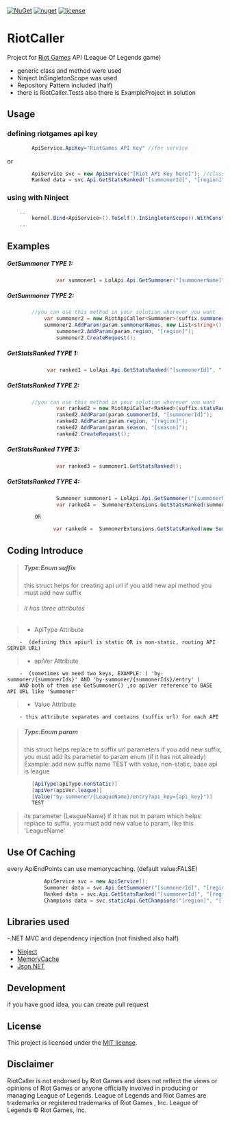 
[![NuGet](https://img.shields.io/nuget/v/RiotCaller.svg?maxAge=2592000)](https://www.nuget.org/packages/RiotCaller)
[![nuget](https://img.shields.io/badge/Nuget-RiotCaller-brightgreen.svg?maxAge=2592000)](https://www.nuget.org/packages/RiotCaller)
[![license](https://img.shields.io/github/license/msalih1/riotapicaller.svg?maxAge=2592000)](https://github.com/MSAlih1/RiotApiCaller/blob/master/LICENSE)

# RiotCaller

Project for [Riot Games](https://developer.riotgames.com) API (League Of Legends game)

  - generic class and method were used
  - Ninject InSingletonScope was used
  - Repository Pattern included (half)
  - there is RiotCaller.Tests also there is ExampleProject in solution

## Usage

### defining riotgames api key 
```c#
		ApiService.ApiKey="RiotGames API Key" //for service
```
or
```c#
		ApiService svc = new ApiService("[Riot API Key here]"); //classic defining
		Ranked data = svc.Api.GetStatsRanked("[summonerId]", "[region]");
```

### using with Ninject
```c#
	..
		kernel.Bind<ApiService>().ToSelf().InSingletonScope().WithConstructorArgument("[Riot API Key here]");
	..
```

## Examples

##### GetSummoner TYPE 1:
```c#
            	var summoner1 = LolApi.Api.GetSummoner("[summonerName]", [region]);
```

##### GetSummoner TYPE 2:


```c#
		//you can use this method in your solution wherever you want
       		var summoner2 = new RiotApiCaller<Summoner>(suffix.summonerByname);
     		summoner2.AddParam(param.summonerNames, new List<string>() { "[summonerName]" });
            	summoner2.AddParam(param.region, "[region]");
            	summoner2.CreateRequest();
```

##### GetStatsRanked TYPE 1:
```c#
        	 var ranked1 = LolApi.Api.GetStatsRanked("[summonerId]", "[region]");
```
##### GetStatsRanked TYPE 2:
```c#
		//you can use this method in your solution wherever you want
            	var ranked2 = new RiotApiCaller<Ranked>(suffix.statsRanked);
            	ranked2.AddParam(param.summonerId, "[summonerId]");
            	ranked2.AddParam(param.region, "[region]");
            	ranked2.AddParam(param.season, "[season]");
            	ranked2.CreateRequest();
```
##### GetStatsRanked TYPE 3:
```c#
            	var ranked3 = summoner1.GetStatsRanked();
```
##### GetStatsRanked TYPE 4:
```c#
            	Summoner summoner1 = LolApi.Api.GetSummoner("[summonerName]", "[region]");
            	var ranked4 =  SummonerExtensions.GetStatsRanked(summoner1);
 ```       
         	 OR 
 ```c#
            	var ranked4 =  SummonerExtensions.GetStatsRanked(new Summoner() { Id = "[summonerId]" });
```

## Coding Introduce
> ##### Type:Enum suffix
>this struct helps for creating api url
>if you add new api method you must add new suffix

> ###### it has three attributes

>  - ApiType Attribute 
        
        -  (defining this apiurl is static OR is non-static, routing API SERVER URL)
>  - apiVer Attribute 
        
        -  (sometimes we need two keys, EXAMPLE: ( 'by-summoner/{summonerIds}' AND 'by-summoner/{summonerIds}/entry' )
        AND both of them use GetSummoner() ,so apiVer reference to BASE API URL like 'Summoner'
>  - Value Attribute 

        - this attribute separates and contains (suffix url) for each API

> ##### Type:Enum param
>this struct helps replace to suffix url parameters
>if you add new suffix, you must add its parameter to param enum (if it has not already)
>Example: add new suffix name TEST with value, non-static, base api is league

```c#
        [ApiType(apiType.nonStatic)]
        [apiVer(apiVer.league)]
        [Value("by-summoner/{LeagueName}/entry?api_key={api_key}")]
        TEST
```
>its parameter {LeagueName} if it has not in param which helps replace to suffix, you must add new value to param, like this 'LeagueName'

## Use Of Caching
every ApiEndPoints can use memorycaching. (default value:FALSE)
```c#
            ApiService svc = new ApiService();
            Summoner data = svc.Api.GetSummoner("[summonerId]", "[region]", true); // TRUE: method is caching
            Ranked data = svc.Api.GetStatsRanked("[summonerId]", "[region]", null, true); //caching
            Champions data = svc.staticApi.GetChampions("[region]", "[language]", champData.all, true);//caching
```


## Libraries used
-.NET MVC and dependency injection (not  finished also half)
- [Ninject](https://github.com/ninject/Ninject)
- [MemoryCache](http://www.adamriddick.com/memorycache-memory-storage)
- [Json.NET](https://github.com/JamesNK/Newtonsoft.Json)


## Development
if you have good idea, you can create pull request


## License
This project is licensed under the [MIT license](LICENSE).

## Disclaimer
RiotCaller is not endorsed by Riot Games and does not reflect the views or opinions of Riot Games or anyone officially involved in producing or managing League of Legends. League of Legends and Riot Games are trademarks or registered trademarks of Riot Games , Inc. League of Legends © Riot Games, Inc.
